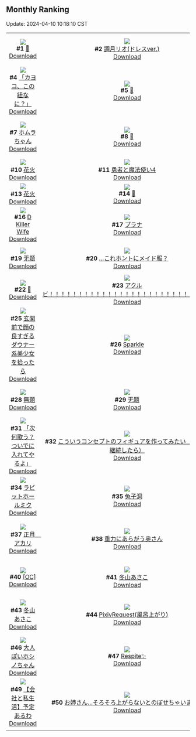 ## Monthly Ranking
Update: 2024-04-10 10:18:10 CST

|      |      |      |
| :----: | :----: | :----: |
| ![](https://i.pixiv.re/c/240x480/img-master/img/2024/03/13/00/00/32/116866100_p0_master1200.jpg)<br>**#1** [💋](https://www.pixiv.net/artworks/116866100)<br>[Download](https://i.pixiv.re/img-original/img/2024/03/13/00/00/32/116866100_p0.jpg) | ![](https://i.pixiv.re/c/240x480/img-master/img/2024/03/12/19/00/39/116856443_p0_master1200.jpg)<br>**#2** [調月リオ(ドレスver.)](https://www.pixiv.net/artworks/116856443)<br>[Download](https://i.pixiv.re/img-original/img/2024/03/12/19/00/39/116856443_p0.png) | ![](https://i.pixiv.re/c/240x480/img-master/img/2024/03/11/00/00/25/116810101_p0_master1200.jpg)<br>**#3** [二刀の千風](https://www.pixiv.net/artworks/116810101)<br>[Download](https://i.pixiv.re/img-original/img/2024/03/11/00/00/25/116810101_p0.jpg) |
| ![](https://i.pixiv.re/c/240x480/img-master/img/2024/03/12/00/04/54/116838629_p0_master1200.jpg)<br>**#4** [「カヨコ、この紐なに？」](https://www.pixiv.net/artworks/116838629)<br>[Download](https://i.pixiv.re/img-original/img/2024/03/12/00/04/54/116838629_p0.jpg) | ![](https://i.pixiv.re/c/240x480/img-master/img/2024/03/12/00/00/09/116838205_p0_master1200.jpg)<br>**#5** [💞](https://www.pixiv.net/artworks/116838205)<br>[Download](https://i.pixiv.re/img-original/img/2024/03/12/00/00/09/116838205_p0.png) | ![](https://i.pixiv.re/c/240x480/img-master/img/2024/03/12/17/38/34/116854439_p0_master1200.jpg)<br>**#6** [圣娅](https://www.pixiv.net/artworks/116854439)<br>[Download](https://i.pixiv.re/img-original/img/2024/03/12/17/38/34/116854439_p0.jpg) |
| ![](https://i.pixiv.re/c/240x480/img-master/img/2024/03/12/18/40/23/116855950_p0_master1200.jpg)<br>**#7** [ホムラちゃん](https://www.pixiv.net/artworks/116855950)<br>[Download](https://i.pixiv.re/img-original/img/2024/03/12/18/40/23/116855950_p0.jpg) | ![](https://i.pixiv.re/c/240x480/img-master/img/2024/03/12/17/31/15/116854295_p0_master1200.jpg)<br>**#8** [💙](https://www.pixiv.net/artworks/116854295)<br>[Download](https://i.pixiv.re/img-original/img/2024/03/12/17/31/15/116854295_p0.png) | ![](https://i.pixiv.re/c/240x480/img-master/img/2024/03/12/15/03/37/116851664_p0_master1200.jpg)<br>**#9** [水着リコちゃんかわいい](https://www.pixiv.net/artworks/116851664)<br>[Download](https://i.pixiv.re/img-original/img/2024/03/12/15/03/37/116851664_p0.png) |
| ![](https://i.pixiv.re/c/240x480/img-master/img/2024/03/10/01/09/39/116776884_p0_master1200.jpg)<br>**#10** [花火](https://www.pixiv.net/artworks/116776884)<br>[Download](https://i.pixiv.re/img-original/img/2024/03/10/01/09/39/116776884_p0.png) | ![](https://i.pixiv.re/c/240x480/img-master/img/2024/03/11/17/21/59/116826402_p0_master1200.jpg)<br>**#11** [勇者と魔法使い4](https://www.pixiv.net/artworks/116826402)<br>[Download](https://i.pixiv.re/img-original/img/2024/03/11/17/21/59/116826402_p0.jpg) | ![](https://i.pixiv.re/c/240x480/img-master/img/2024/03/11/00/20/43/116811075_p0_master1200.jpg)<br>**#12** [Night](https://www.pixiv.net/artworks/116811075)<br>[Download](https://i.pixiv.re/img-original/img/2024/03/11/00/20/43/116811075_p0.jpg) |
| ![](https://i.pixiv.re/c/240x480/img-master/img/2024/03/12/00/05/24/116838654_p0_master1200.jpg)<br>**#13** [花火](https://www.pixiv.net/artworks/116838654)<br>[Download](https://i.pixiv.re/img-original/img/2024/03/12/00/05/24/116838654_p0.jpg) | ![](https://i.pixiv.re/c/240x480/img-master/img/2024/03/14/00/00/26/116893397_p0_master1200.jpg)<br>**#14** [🖤](https://www.pixiv.net/artworks/116893397)<br>[Download](https://i.pixiv.re/img-original/img/2024/03/14/00/00/26/116893397_p0.jpg) | ![](https://i.pixiv.re/c/240x480/img-master/img/2024/03/11/00/00/25/116810098_p0_master1200.jpg)<br>**#15** [花火](https://www.pixiv.net/artworks/116810098)<br>[Download](https://i.pixiv.re/img-original/img/2024/03/11/00/00/25/116810098_p0.jpg) |
| ![](https://i.pixiv.re/c/240x480/img-master/img/2024/03/11/10/24/57/116819767_p0_master1200.jpg)<br>**#16** [D Killer Wife](https://www.pixiv.net/artworks/116819767)<br>[Download](https://i.pixiv.re/img-original/img/2024/03/11/10/24/57/116819767_p0.png) | ![](https://i.pixiv.re/c/240x480/img-master/img/2024/03/10/00/00/45/116774341_p0_master1200.jpg)<br>**#17** [プラナ](https://www.pixiv.net/artworks/116774341)<br>[Download](https://i.pixiv.re/img-original/img/2024/03/10/00/00/45/116774341_p0.jpg) | ![](https://i.pixiv.re/c/240x480/img-master/img/2024/03/12/16/29/37/116853020_p0_master1200.jpg)<br>**#18** [光荣](https://www.pixiv.net/artworks/116853020)<br>[Download](https://i.pixiv.re/img-original/img/2024/03/12/16/29/37/116853020_p0.jpg) |
| ![](https://i.pixiv.re/c/240x480/img-master/img/2024/03/12/00/43/31/116839833_p0_master1200.jpg)<br>**#19** [无题](https://www.pixiv.net/artworks/116839833)<br>[Download](https://i.pixiv.re/img-original/img/2024/03/12/00/43/31/116839833_p0.jpg) | ![](https://i.pixiv.re/c/240x480/img-master/img/2024/03/12/15/00/05/116851600_p0_master1200.jpg)<br>**#20** […これホントにメイド服？](https://www.pixiv.net/artworks/116851600)<br>[Download](https://i.pixiv.re/img-original/img/2024/03/12/15/00/05/116851600_p0.jpg) | ![](https://i.pixiv.re/c/240x480/img-master/img/2024/03/12/08/36/20/116846120_p0_master1200.jpg)<br>**#21** [Shenhe](https://www.pixiv.net/artworks/116846120)<br>[Download](https://i.pixiv.re/img-original/img/2024/03/12/08/36/20/116846120_p0.jpg) |
| ![](https://i.pixiv.re/c/240x480/img-master/img/2024/03/12/00/00/01/116838175_p0_master1200.jpg)<br>**#22** [💙](https://www.pixiv.net/artworks/116838175)<br>[Download](https://i.pixiv.re/img-original/img/2024/03/12/00/00/01/116838175_p0.jpg) | ![](https://i.pixiv.re/c/240x480/img-master/img/2024/03/13/16/48/48/116880919_p0_master1200.jpg)<br>**#23** [アクルビ！！！！！！！！！！！！！！！！！！！！！！！！！！！！](https://www.pixiv.net/artworks/116880919)<br>[Download](https://i.pixiv.re/img-original/img/2024/03/13/16/48/48/116880919_p0.jpg) | ![](https://i.pixiv.re/c/240x480/img-master/img/2024/03/12/15/43/26/116852252_p0_master1200.jpg)<br>**#24** [お風呂](https://www.pixiv.net/artworks/116852252)<br>[Download](https://i.pixiv.re/img-original/img/2024/03/12/15/43/26/116852252_p0.png) |
| ![](https://i.pixiv.re/c/240x480/img-master/img/2024/03/12/10/59/04/116847884_p0_master1200.jpg)<br>**#25** [玄関前で顔の良すぎるダウナー系美少女を拾ったら](https://www.pixiv.net/artworks/116847884)<br>[Download](https://i.pixiv.re/img-original/img/2024/03/12/10/59/04/116847884_p0.jpg) | ![](https://i.pixiv.re/c/240x480/img-master/img/2024/03/12/00/00/30/116838305_p0_master1200.jpg)<br>**#26** [Sparkle](https://www.pixiv.net/artworks/116838305)<br>[Download](https://i.pixiv.re/img-original/img/2024/03/12/00/00/30/116838305_p0.jpg) | ![](https://i.pixiv.re/c/240x480/img-master/img/2024/03/12/19/19/08/116856907_p0_master1200.jpg)<br>**#27** [漢服ルアン・メェイ](https://www.pixiv.net/artworks/116856907)<br>[Download](https://i.pixiv.re/img-original/img/2024/03/12/19/19/08/116856907_p0.jpg) |
| ![](https://i.pixiv.re/c/240x480/img-master/img/2024/03/13/08/52/43/116874080_p0_master1200.jpg)<br>**#28** [無題](https://www.pixiv.net/artworks/116874080)<br>[Download](https://i.pixiv.re/img-original/img/2024/03/13/08/52/43/116874080_p0.png) | ![](https://i.pixiv.re/c/240x480/img-master/img/2024/03/12/01/31/52/116838994_p0_master1200.jpg)<br>**#29** [无题](https://www.pixiv.net/artworks/116838994)<br>[Download](https://i.pixiv.re/img-original/img/2024/03/12/01/31/52/116838994_p0.png) | ![](https://i.pixiv.re/c/240x480/img-master/img/2024/03/10/16/34/27/116794284_p0_master1200.jpg)<br>**#30** [心靈製造  01](https://www.pixiv.net/artworks/116794284)<br>[Download](https://i.pixiv.re/img-original/img/2024/03/10/16/34/27/116794284_p0.jpg) |
| ![](https://i.pixiv.re/c/240x480/img-master/img/2024/03/11/17/11/22/116826187_p0_master1200.jpg)<br>**#31** [「次何歌う？ついでに入れてやるよ」](https://www.pixiv.net/artworks/116826187)<br>[Download](https://i.pixiv.re/img-original/img/2024/03/11/17/11/22/116826187_p0.jpg) | ![](https://i.pixiv.re/c/240x480/img-master/img/2024/03/13/13/26/26/116810175_p0_master1200.jpg)<br>**#32** [こういうコンセプトのフィギュアを作ってみたい（商品が継続したら）](https://www.pixiv.net/artworks/116810175)<br>[Download](https://i.pixiv.re/img-original/img/2024/03/13/13/26/26/116810175_p0.jpg) | ![](https://i.pixiv.re/c/240x480/img-master/img/2024/03/12/00/01/32/116838435_p0_master1200.jpg)<br>**#33** [Ch'en](https://www.pixiv.net/artworks/116838435)<br>[Download](https://i.pixiv.re/img-original/img/2024/03/12/00/01/32/116838435_p0.jpg) |
| ![](https://i.pixiv.re/c/240x480/img-master/img/2024/03/12/20/26/44/116858767_p0_master1200.jpg)<br>**#34** [ラビットホールミク](https://www.pixiv.net/artworks/116858767)<br>[Download](https://i.pixiv.re/img-original/img/2024/03/12/20/26/44/116858767_p0.jpg) | ![](https://i.pixiv.re/c/240x480/img-master/img/2024/03/12/18/38/44/116855912_p0_master1200.jpg)<br>**#35** [兔子洞](https://www.pixiv.net/artworks/116855912)<br>[Download](https://i.pixiv.re/img-original/img/2024/03/12/18/38/44/116855912_p0.jpg) | ![](https://i.pixiv.re/c/240x480/img-master/img/2024/03/11/00/00/22/116810085_p0_master1200.jpg)<br>**#36** [あーん](https://www.pixiv.net/artworks/116810085)<br>[Download](https://i.pixiv.re/img-original/img/2024/03/11/00/00/22/116810085_p0.jpg) |
| ![](https://i.pixiv.re/c/240x480/img-master/img/2024/03/10/08/00/05/116782786_p0_master1200.jpg)<br>**#37** [正月　アカリ](https://www.pixiv.net/artworks/116782786)<br>[Download](https://i.pixiv.re/img-original/img/2024/03/10/08/00/05/116782786_p0.jpg) | ![](https://i.pixiv.re/c/240x480/img-master/img/2024/03/12/00/01/27/116838428_p0_master1200.jpg)<br>**#38** [重力にあらがう奥さん](https://www.pixiv.net/artworks/116838428)<br>[Download](https://i.pixiv.re/img-original/img/2024/03/12/00/01/27/116838428_p0.jpg) | ![](https://i.pixiv.re/c/240x480/img-master/img/2024/03/10/02/02/47/116778139_p0_master1200.jpg)<br>**#39** [ラビットホール🐰🕳](https://www.pixiv.net/artworks/116778139)<br>[Download](https://i.pixiv.re/img-original/img/2024/03/10/02/02/47/116778139_p0.png) |
| ![](https://i.pixiv.re/c/240x480/img-master/img/2024/03/12/00/00/16/116838240_p0_master1200.jpg)<br>**#40** [[OC]](https://www.pixiv.net/artworks/116838240)<br>[Download](https://i.pixiv.re/img-original/img/2024/03/12/00/00/16/116838240_p0.jpg) | ![](https://i.pixiv.re/c/240x480/img-master/img/2024/03/14/10/00/01/116903005_p0_master1200.jpg)<br>**#41** [冬山あさこ](https://www.pixiv.net/artworks/116903005)<br>[Download](https://i.pixiv.re/img-original/img/2024/03/14/10/00/01/116903005_p0.png) | ![](https://i.pixiv.re/c/240x480/img-master/img/2024/03/10/00/00/33/116774296_p0_master1200.jpg)<br>**#42** [センシ](https://www.pixiv.net/artworks/116774296)<br>[Download](https://i.pixiv.re/img-original/img/2024/03/10/00/00/33/116774296_p0.jpg) |
| ![](https://i.pixiv.re/c/240x480/img-master/img/2024/03/10/10/00/02/116784798_p0_master1200.jpg)<br>**#43** [冬山あさこ](https://www.pixiv.net/artworks/116784798)<br>[Download](https://i.pixiv.re/img-original/img/2024/03/10/10/00/02/116784798_p0.png) | ![](https://i.pixiv.re/c/240x480/img-master/img/2024/03/12/17/56/33/116854810_p0_master1200.jpg)<br>**#44** [PixivRequest(風呂上がり)](https://www.pixiv.net/artworks/116854810)<br>[Download](https://i.pixiv.re/img-original/img/2024/03/12/17/56/33/116854810_p0.jpg) | ![](https://i.pixiv.re/c/240x480/img-master/img/2024/03/10/00/19/12/116775319_p0_master1200.jpg)<br>**#45** [ラビットホール](https://www.pixiv.net/artworks/116775319)<br>[Download](https://i.pixiv.re/img-original/img/2024/03/10/00/19/12/116775319_p0.jpg) |
| ![](https://i.pixiv.re/c/240x480/img-master/img/2024/03/13/01/00/01/116868046_p0_master1200.jpg)<br>**#46** [大人ぽいホシノちゃん](https://www.pixiv.net/artworks/116868046)<br>[Download](https://i.pixiv.re/img-original/img/2024/03/13/01/00/01/116868046_p0.jpg) | ![](https://i.pixiv.re/c/240x480/img-master/img/2024/03/12/10/25/35/116847473_p0_master1200.jpg)<br>**#47** [Respite✨](https://www.pixiv.net/artworks/116847473)<br>[Download](https://i.pixiv.re/img-original/img/2024/03/12/10/25/35/116847473_p0.jpg) | ![](https://i.pixiv.re/c/240x480/img-master/img/2024/03/11/16/41/54/116825583_p0_master1200.jpg)<br>**#48** [初春の香り🌸](https://www.pixiv.net/artworks/116825583)<br>[Download](https://i.pixiv.re/img-original/img/2024/03/11/16/41/54/116825583_p0.jpg) |
| ![](https://i.pixiv.re/c/240x480/img-master/img/2024/03/12/12/04/05/116848852_p0_master1200.jpg)<br>**#49** [【会社と私生活】予定あるわ](https://www.pixiv.net/artworks/116848852)<br>[Download](https://i.pixiv.re/img-original/img/2024/03/12/12/04/05/116848852_p0.jpg) | ![](https://i.pixiv.re/c/240x480/img-master/img/2024/03/10/00/02/37/116774564_p0_master1200.jpg)<br>**#50** [お姉さん…そろそろ上がらないとのぼせちゃいます…](https://www.pixiv.net/artworks/116774564)<br>[Download](https://i.pixiv.re/img-original/img/2024/03/10/00/02/37/116774564_p0.jpg) |
|      |
